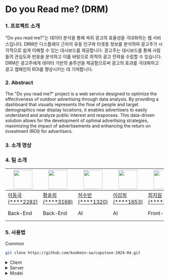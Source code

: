 # Do you Read me? (DRM)
### 1. 프로젝트 소개

"Do you read me?"는 데이터 분석을 통해 옥외 광고의 효율성을 극대화하는 웹 서비스입니다. DRM은 디스플레이 근처의 유동 인구와 타겟층 정보를 분석하여 광고주가 시각적으로 쉽게 이해할 수 있는 대시보드를 제공합니다. 광고주는 대시보드를 통해 사람들의 관심도와 반응을 분석하고 이를 바탕으로 최적의 광고 전략을 수립할 수 있습니다. DRM은 광고주에게 데이터 기반의 솔루션을 제공함으로써 광고의 효과를 극대화하고 광고 캠페인의 ROI를 향상시키는 데 기여합니다. 

### 2. Abstract

The "Do you read me?" project is a web service designed to optimize the effectiveness of outdoor advertising through data analysis. By providing a dashboard that visually represents the flow of people and target demographics near display locations, it enables advertisers to easily understand and analyze public interest and responses. This data-driven solution allows for the development of optimal advertising strategies, maximizing the impact of advertisements and enhancing the return on investment (ROI) for advertisers.

### 3. 소개 영상


### 4. 팀 소개

|<img width="60" src="https://github.com/donggook-me.png">|<img width="60" src="https://github.com/ssoree912.png">|<img width="60" src="https://github.com/soobinheo.png">|<img width="60" src="https://github.com/khleexv.png">|<img width="60" src="https://github.com/Choi-Jiwon-38.png">|<img width="60" src="https://github.com/jangsumi.png">|
|---|---|---|---|---|---|
|[이동국(****2282)](https://github.com/donggook-me)|[황솔희(****3168)](https://github.com/ssoree912)|[허수빈(****1320)](https://github.com/soobinheo)|[이강희(****1653)](https://github.com/khleexv)|[최지원(****3091)](https://github.com/Choi-Jiwon-38)|[장수미(****3216)](https://github.com/jangsumi)|
|Back-End|Back-End|AI|AI|Front-End|PM, Designer|

### 5. 사용법

Common
```bash
git clone https://github.com/kookmin-sw/capstone-2024-04.git
```

<details>
<summary>Client</summary>
<div markdown="1">

    cd src/client/ 
    yarn
    yarn run dev

</div>
</details>

<details>
<summary>Server</summary>
<div markdown="1">
    
    cd src/server/
    docker-compose up -d
    ./gradlew bootRun

</div>
</details>

<details>
<summary>Model</summary>
<div markdown="1">

    cd src/model
    pip install -r requirements.txt
    python fastapi/main.py

</div>
</details>
